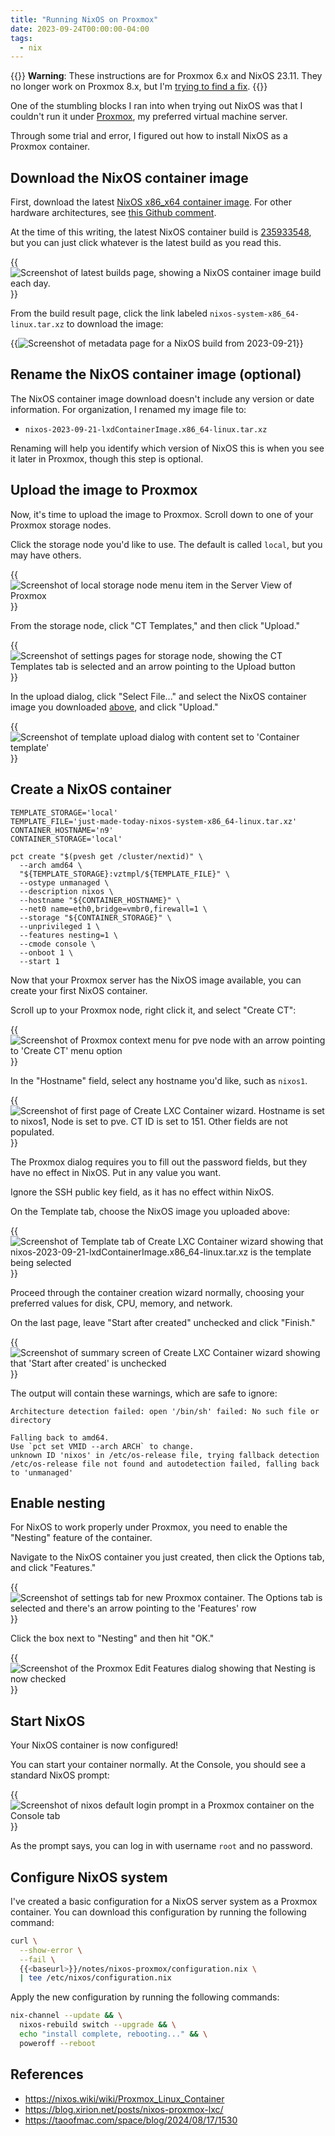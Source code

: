 ```yaml
---
title: "Running NixOS on Proxmox"
date: 2023-09-24T00:00:00-04:00
tags:
  - nix
---
```


{{<notice type="warning">}}
**Warning**: These instructions are for Proxmox 6.x and NixOS 23.11. They no longer work on Proxmox 8.x, but I'm [trying to find a fix](https://discourse.nixos.org/t/console-not-working-in-proxmox-lxc-container/30330/7?u=mtlynch).
{{</notice>}}

One of the stumbling blocks I ran into when trying out NixOS was that I couldn't run it under [Proxmox](https://www.proxmox.com/en/), my preferred virtual machine server.

Through some trial and error, I figured out how to install NixOS as a Proxmox container.

## Download the NixOS container image

First, download the latest [NixOS x86_x64 container image](https://hydra.nixos.org/job/nixos/trunk-combined/nixos.lxdContainerImage.x86_64-linux). For other hardware architectures, see [this Github comment](https://github.com/NixOS/nixpkgs/issues/43781#issuecomment-1707132209).

At the time of this writing, the latest NixOS container build is [235933548](https://hydra.nixos.org/build/235933548), but you can just click whatever is the latest build as you read this.

{{<img src="download-build.webp" alt="Screenshot of latest builds page, showing a NixOS container image build each day." has-border="true" max-width="800px">}}

From the build result page, click the link labeled `nixos-system-x86_64-linux.tar.xz` to download the image:

{{<img src="build-result.webp" alt="Screenshot of metadata page for a NixOS build from 2023-09-21" has-border="true" max-width="700px">}}

## Rename the NixOS container image (optional)

The NixOS container image download doesn't include any version or date information. For organization, I renamed my image file to:

- `nixos-2023-09-21-lxdContainerImage.x86_64-linux.tar.xz`

Renaming will help you identify which version of NixOS this is when you see it later in Proxmox, though this step is optional.

## Upload the image to Proxmox

Now, it's time to upload the image to Proxmox. Scroll down to one of your Proxmox storage nodes.

Click the storage node you'd like to use. The default is called `local`, but you may have others.

{{<img src="click-local.webp" alt="Screenshot of local storage node menu item in the Server View of Proxmox" has-border="true">}}

From the storage node, click "CT Templates," and then click "Upload."

{{<img src="ct-templates.webp" alt="Screenshot of settings pages for storage node, showing the CT Templates tab is selected and an arrow pointing to the Upload button" has-border="true">}}

In the upload dialog, click "Select File..." and select the NixOS container image you downloaded [above](#download-the-nixos-container-image), and click "Upload."

{{<img src="upload-template.webp" alt="Screenshot of template upload dialog with content set to 'Container template'" has-border="true">}}

## Create a NixOS container

```
TEMPLATE_STORAGE='local'
TEMPLATE_FILE='just-made-today-nixos-system-x86_64-linux.tar.xz'
CONTAINER_HOSTNAME='n9'
CONTAINER_STORAGE='local'

pct create "$(pvesh get /cluster/nextid)" \
  --arch amd64 \
  "${TEMPLATE_STORAGE}:vztmpl/${TEMPLATE_FILE}" \
  --ostype unmanaged \
  --description nixos \
  --hostname "${CONTAINER_HOSTNAME}" \
  --net0 name=eth0,bridge=vmbr0,firewall=1 \
  --storage "${CONTAINER_STORAGE}" \
  --unprivileged 1 \
  --features nesting=1 \
  --cmode console \
  --onboot 1 \
  --start 1
```

Now that your Proxmox server has the NixOS image available, you can create your first NixOS container.

Scroll up to your Proxmox node, right click it, and select "Create CT":

{{<img src="create-ct.webp" alt="Screenshot of Proxmox context menu for pve node with an arrow pointing to 'Create CT' menu option" has-border="true">}}

In the "Hostname" field, select any hostname you'd like, such as `nixos1`.

{{<img src="nixos-hostname.webp" alt="Screenshot of first page of Create LXC Container wizard. Hostname is set to nixos1, Node is set to pve. CT ID is set to 151. Other fields are not populated."  has-border="true">}}

The Proxmox dialog requires you to fill out the password fields, but they have no effect in NixOS. Put in any value you want.

Ignore the SSH public key field, as it has no effect within NixOS.

On the Template tab, choose the NixOS image you uploaded above:

{{<img src="choose-template.webp" alt="Screenshot of Template tab of Create LXC Container wizard showing that nixos-2023-09-21-lxdContainerImage.x86_64-linux.tar.xz is the template being selected" has-border="true">}}

Proceed through the container creation wizard normally, choosing your preferred values for disk, CPU, memory, and network.

On the last page, leave "Start after created" unchecked and click "Finish."

{{<img src="dont-start.webp" alt="Screenshot of summary screen of Create LXC Container wizard showing that 'Start after created' is unchecked" has-border="true">}}

The output will contain these warnings, which are safe to ignore:

```text
Architecture detection failed: open '/bin/sh' failed: No such file or directory

Falling back to amd64.
Use `pct set VMID --arch ARCH` to change.
unknown ID 'nixos' in /etc/os-release file, trying fallback detection
/etc/os-release file not found and autodetection failed, falling back to 'unmanaged'
```

## Enable nesting

For NixOS to work properly under Proxmox, you need to enable the "Nesting" feature of the container.

Navigate to the NixOS container you just created, then click the Options tab, and click "Features."

{{<img src="click-features.webp" alt="Screenshot of settings tab for new Proxmox container. The Options tab is selected and there's an arrow pointing to the 'Features' row" has-border="true">}}

Click the box next to "Nesting" and then hit "OK."

{{<img src="enable-nesting.webp" alt="Screenshot of the Proxmox Edit Features dialog showing that Nesting is now checked" has-border="true">}}

## Start NixOS

Your NixOS container is now configured!

You can start your container normally. At the Console, you should see a standard NixOS prompt:

{{<img src="nixos-prompt.webp" alt="Screenshot of nixos default login prompt in a Proxmox container on the Console tab" has-border="true">}}

As the prompt says, you can log in with username `root` and no password.

## Configure NixOS system

I've created a basic configuration for a NixOS server system as a Proxmox container. You can download this configuration by running the following command:

```bash
curl \
  --show-error \
  --fail \
  {{<baseurl>}}/notes/nixos-proxmox/configuration.nix \
  | tee /etc/nixos/configuration.nix
```

Apply the new configuration by running the following commands:

```bash
nix-channel --update && \
  nixos-rebuild switch --upgrade && \
  echo "install complete, rebooting..." && \
  poweroff --reboot
```

## References

- <https://nixos.wiki/wiki/Proxmox_Linux_Container>
- <https://blog.xirion.net/posts/nixos-proxmox-lxc/>
- <https://taoofmac.com/space/blog/2024/08/17/1530>
